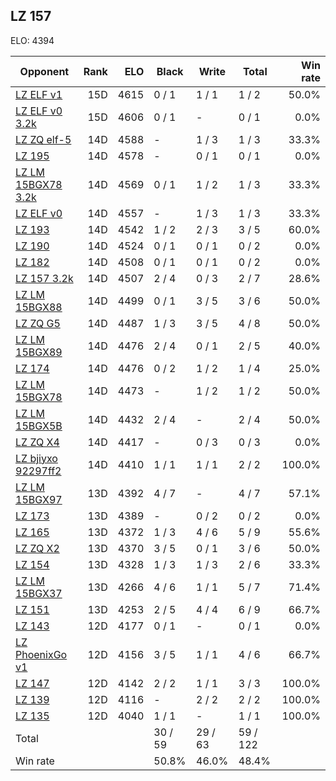 ## LZ 157 ##

ELO: 4394

Opponent | Rank | ELO | Black | Write | Total | Win rate
---------|-----:|----:|-------|-------|-------|-------:
[LZ ELF v1](LZ%20ELF%20v1.md) | 15D | 4615 | 0 / 1 | 1 / 1 | 1 / 2 | 50.0%
[LZ ELF v0 3.2k](LZ%20ELF%20v0%203.2k.md) | 15D | 4606 | 0 / 1 | - | 0 / 1 | 0.0%
[LZ ZQ elf-5](LZ%20ZQ%20elf-5.md) | 14D | 4588 | - | 1 / 3 | 1 / 3 | 33.3%
[LZ 195](LZ%20195.md) | 14D | 4578 | - | 0 / 1 | 0 / 1 | 0.0%
[LZ LM 15BGX78 3.2k](LZ%20LM%2015BGX78%203.2k.md) | 14D | 4569 | 0 / 1 | 1 / 2 | 1 / 3 | 33.3%
[LZ ELF v0](LZ%20ELF%20v0.md) | 14D | 4557 | - | 1 / 3 | 1 / 3 | 33.3%
[LZ 193](LZ%20193.md) | 14D | 4542 | 1 / 2 | 2 / 3 | 3 / 5 | 60.0%
[LZ 190](LZ%20190.md) | 14D | 4524 | 0 / 1 | 0 / 1 | 0 / 2 | 0.0%
[LZ 182](LZ%20182.md) | 14D | 4508 | 0 / 1 | 0 / 1 | 0 / 2 | 0.0%
[LZ 157 3.2k](LZ%20157%203.2k.md) | 14D | 4507 | 2 / 4 | 0 / 3 | 2 / 7 | 28.6%
[LZ LM 15BGX88](LZ%20LM%2015BGX88.md) | 14D | 4499 | 0 / 1 | 3 / 5 | 3 / 6 | 50.0%
[LZ ZQ G5](LZ%20ZQ%20G5.md) | 14D | 4487 | 1 / 3 | 3 / 5 | 4 / 8 | 50.0%
[LZ LM 15BGX89](LZ%20LM%2015BGX89.md) | 14D | 4476 | 2 / 4 | 0 / 1 | 2 / 5 | 40.0%
[LZ 174](LZ%20174.md) | 14D | 4476 | 0 / 2 | 1 / 2 | 1 / 4 | 25.0%
[LZ LM 15BGX78](LZ%20LM%2015BGX78.md) | 14D | 4473 | - | 1 / 2 | 1 / 2 | 50.0%
[LZ LM 15BGX5B](LZ%20LM%2015BGX5B.md) | 14D | 4432 | 2 / 4 | - | 2 / 4 | 50.0%
[LZ ZQ X4](LZ%20ZQ%20X4.md) | 14D | 4417 | - | 0 / 3 | 0 / 3 | 0.0%
[LZ bjiyxo 92297ff2](LZ%20bjiyxo%2092297ff2.md) | 14D | 4410 | 1 / 1 | 1 / 1 | 2 / 2 | 100.0%
[LZ LM 15BGX97](LZ%20LM%2015BGX97.md) | 13D | 4392 | 4 / 7 | - | 4 / 7 | 57.1%
[LZ 173](LZ%20173.md) | 13D | 4389 | - | 0 / 2 | 0 / 2 | 0.0%
[LZ 165](LZ%20165.md) | 13D | 4372 | 1 / 3 | 4 / 6 | 5 / 9 | 55.6%
[LZ ZQ X2](LZ%20ZQ%20X2.md) | 13D | 4370 | 3 / 5 | 0 / 1 | 3 / 6 | 50.0%
[LZ 154](LZ%20154.md) | 13D | 4328 | 1 / 3 | 1 / 3 | 2 / 6 | 33.3%
[LZ LM 15BGX37](LZ%20LM%2015BGX37.md) | 13D | 4266 | 4 / 6 | 1 / 1 | 5 / 7 | 71.4%
[LZ 151](LZ%20151.md) | 13D | 4253 | 2 / 5 | 4 / 4 | 6 / 9 | 66.7%
[LZ 143](LZ%20143.md) | 12D | 4177 | 0 / 1 | - | 0 / 1 | 0.0%
[LZ PhoenixGo v1](LZ%20PhoenixGo%20v1.md) | 12D | 4156 | 3 / 5 | 1 / 1 | 4 / 6 | 66.7%
[LZ 147](LZ%20147.md) | 12D | 4142 | 2 / 2 | 1 / 1 | 3 / 3 | 100.0%
[LZ 139](LZ%20139.md) | 12D | 4116 | - | 2 / 2 | 2 / 2 | 100.0%
[LZ 135](LZ%20135.md) | 12D | 4040 | 1 / 1 | - | 1 / 1 | 100.0%
Total | | | 30 / 59 | 29 / 63 | 59 / 122 | 
Win rate| | | 50.8% | 46.0% | 48.4% | 

